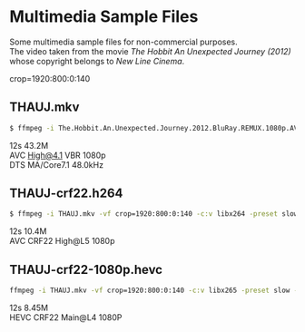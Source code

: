 # Multimedia Sample Files
Some multimedia sample files for non-commercial purposes.   
The video taken from the movie *The Hobbit An Unexpected Journey (2012)*  whose copyright belongs to *New Line Cinema*.   

crop=1920:800:0:140
## THAUJ.mkv

```sh
$ ffmpeg -i The.Hobbit.An.Unexpected.Journey.2012.BluRay.REMUX.1080p.AVC.DTS-HD.MA7.1.mkv -ss 00:09:50 -t 00:00:12 -c copy THAUJ.mkv
```
12s 43.2M   
AVC High@4.1 VBR 1080p   
DTS MA/Core7.1 48.0kHz    

## THAUJ-crf22.h264
```sh
$ ffmpeg -i THAUJ.mkv -vf crop=1920:800:0:140 -c:v libx264 -preset slow -crf 22 -an THAUJ-crf22-1080p.h264
```

12s 10.4M   
AVC CRF22 High@L5 1080p   

## THAUJ-crf22-1080p.hevc

```sh
ffmpeg -i THAUJ.mkv -vf crop=1920:800:0:140 -c:v libx265 -preset slow -crf 22 -an THAUJ-crf22-1080p.hevc
```

12s 8.45M   
HEVC CRF22 Main@L4 1080P